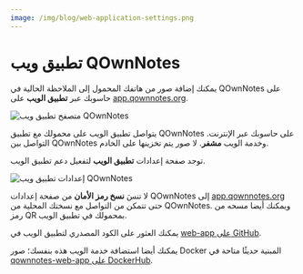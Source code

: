 ```yaml
---
image: /img/blog/web-application-settings.png
---
```


# تطبيق ويب QOwnNotes

يمكنك إضافة صور من هاتفك المحمول إلى الملاحظة الحالية في QOwnNotes على حاسوبك عبر **تطبيق الويب** على [app.qownnotes.org](https://app.qownnotes.org/).

![متصفح تطبيق ويب QOwnNotes](/img/blog/web-application-browser.png "أرسل صورًا من هاتفك المحمول إلى QOwnNotes على الحاسوب")

يتواصل تطبيق الويب على محمولك مع تطبيق QOwnNotes على حاسوبك عبر الإنترنت. التواصل بين QOwnNotes وخدمة الويب **مشفر**. لا صور يتم تخزينها على الخادم.

توجد صفحة إعدادات **تطبيق الويب** لتفعيل دعم تطبيق الويب.

![إعدادات تطبيق ويب QOwnNotes](/img/blog/web-application-settings.png "إعداد التواصل مع تطبيق الويب")

لا تنسَ **نسخ رمز الأمان** من صفحة إعدادات QOwnNotes إلى [app.qownnotes.org](https://app.qownnotes.org/) حتى تتمكن من التواصل مع نسختك المحلية من QOwnNotes. ويمكنك أيضا مسحه من رمز QR بمحمولك في تطبيق الويب.

يمكنك العثور على الكود المصدري لتطبيق الويب في [web-app على GitHub](https://github.com/qownnotes/web-app).

يمكنك أيضا استضافة خدمة الويب هذه بنفسك؛ صور Docker المبنية حديثًا متاحة في [qownnotes-web-app على DockerHub](https://hub.docker.com/repository/docker/pbeke/qownnotes-web-app).

